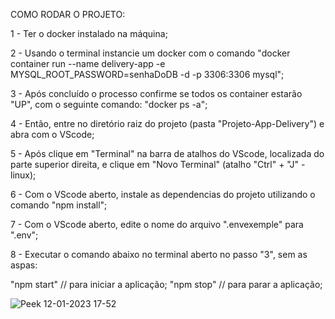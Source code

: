 COMO RODAR O PROJETO:

1 - Ter o docker instalado na máquina;

2 - Usando o terminal instancie um docker com o comando "docker container run --name delivery-app -e MYSQL_ROOT_PASSWORD=senhaDoDB -d -p 3306:3306 mysql";

3 - Após concluído o processo confirme se todos os container estarão "UP", com o seguinte comando: "docker ps -a";

4 - Então, entre no diretório raiz do projeto (pasta "Projeto-App-Delivery") e abra com o VScode;

5 - Após clique em "Terminal" na barra de atalhos do VScode, localizada do parte superior direita, e clique em "Novo Terminal" (atalho "Ctrl" + "J" - linux);

6 - Com o VScode aberto, instale as dependencias do projeto utilizando o comando "npm install";

7 - Com o VScode aberto, edite o nome do arquivo ".envexemple" para ".env";

8 - Executar o comando abaixo no terminal aberto no passo "3", sem as aspas: 

"npm start" // para iniciar a aplicação;
"npm stop" // para parar a aplicação;

![Peek 12-01-2023 17-52](https://user-images.githubusercontent.com/99926224/212533522-dec7ed82-e6ff-4807-8aea-bf3ff7fa513e.gif)
